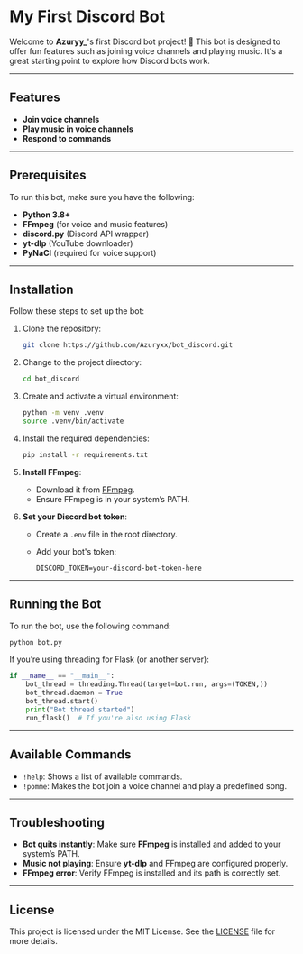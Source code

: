 
# My First Discord Bot

Welcome to **Azuryy_**'s first Discord bot project! 🎉 This bot is designed to offer fun features such as joining voice channels and playing music. It's a great starting point to explore how Discord bots work.

---

## Features

- **Join voice channels**
- **Play music in voice channels**
- **Respond to commands**

---

## Prerequisites

To run this bot, make sure you have the following:

- **Python 3.8+**
- **FFmpeg** (for voice and music features)
- **discord.py** (Discord API wrapper)
- **yt-dlp** (YouTube downloader)
- **PyNaCl** (required for voice support)

---

## Installation

Follow these steps to set up the bot:

1. Clone the repository:

   ```bash
   git clone https://github.com/Azuryxx/bot_discord.git
   ```

2. Change to the project directory:

   ```bash
   cd bot_discord
   ```

3. Create and activate a virtual environment:

   ```bash
   python -m venv .venv
   source .venv/bin/activate  
   ```

4. Install the required dependencies:

   ```bash
   pip install -r requirements.txt
   ```

5. **Install FFmpeg**:
   - Download it from [FFmpeg](https://ffmpeg.org/download.html).
   - Ensure FFmpeg is in your system’s PATH.

6. **Set your Discord bot token**:
   - Create a `.env` file in the root directory.
   - Add your bot's token:

     ```env
     DISCORD_TOKEN=your-discord-bot-token-here
     ```

---

## Running the Bot

To run the bot, use the following command:

```bash
python bot.py
```

If you’re using threading for Flask (or another server):

```python
if __name__ == "__main__":
    bot_thread = threading.Thread(target=bot.run, args=(TOKEN,))
    bot_thread.daemon = True
    bot_thread.start()
    print("Bot thread started")
    run_flask()  # If you're also using Flask
```

---

## Available Commands

- `!help`: Shows a list of available commands.
- `!pomme`: Makes the bot join a voice channel and play a predefined song.

---

## Troubleshooting

- **Bot quits instantly**: Make sure **FFmpeg** is installed and added to your system’s PATH.
- **Music not playing**: Ensure **yt-dlp** and FFmpeg are configured properly.
- **FFmpeg error**: Verify FFmpeg is installed and its path is correctly set.

---

## License

This project is licensed under the MIT License. See the [LICENSE](LICENSE) file for more details.
